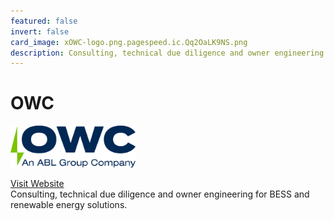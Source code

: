 ```yaml
---
featured: false
invert: false
card_image: xOWC-logo.png.pagespeed.ic.Qq2OaLK9NS.png
description: Consulting, technical due diligence and owner engineering for BESS and renewable energy solutions.
---
```


# OWC
<img src="xOWC-logo.png.pagespeed.ic.Qq2OaLK9NS.png" alt="Logo" style="max-width: 200px; height: auto;">

<a href="https://owcltd.com/energy-storage/">Visit Website</a>  
Consulting, technical due diligence and owner engineering for BESS and renewable energy solutions.
